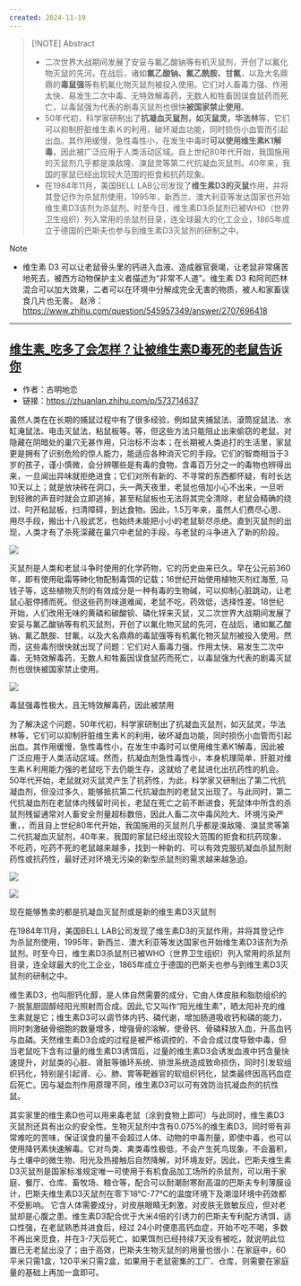 ```yaml
---
created: 2024-11-19
---
```


>[!NOTE] Abstract
>- 二次世界大战期间发展了安妥与氟乙酸钠等有机灭鼠剂，开创了以氟化物灭鼠的先河，在战后，诸如**氟乙酸钠、氟乙酰胺、甘氟**，以及大名鼎鼎的**毒鼠强**等有机氟化物灭鼠剂被投入使用。它们对人畜毒力强、作用太快、易发生二次中毒、无特效解毒药，无数人和牲畜因误食鼠药而死亡，以毒鼠强为代表的剧毒灭鼠剂也很快**被国家禁止使用**。
>- 50年代初，科学家研制出了**抗凝血灭鼠剂，如灭鼠灵，华法林**等，它们可以抑制肝脏维生素Ｋ的利用，破坏凝血功能，同时损伤小血管而引起出血。其作用缓慢，急性毒性小，在发生中毒时**可以使用维生素K1解毒**，因此被广泛应用于人类活动区域。自上世纪80年代开始，我国施用的灭鼠剂几乎都是溴敌隆、溴鼠灵等第二代抗凝血灭鼠剂。40年来，我国的家鼠已经出现较大范围的拒食和抗药现象。
>- 在1984年11月，美国BELL LAB公司发现了**维生素D3的灭鼠**作用，并将其登记作为杀鼠剂使用，1995年，新西兰、澳大利亚等发达国家也开始维生素D3该剂为杀鼠剂。时至今日，维生素D3杀鼠剂已被WHO（世界卫生组织）列入常用的杀鼠剂目录，连全球最大的化工企业，1865年成立于德国的巴斯夫也参与到维生素D3灭鼠剂的研制之中。

>[!Note]
>- 维生素 D3 可以让老鼠骨头里的钙进入血液、造成器官衰竭，让老鼠非常痛苦地死去，被西方动物保护主义者描述为“非常不人道”。维生素 D3 和阿司匹林混合可以加大效果，二者可以在环境中分解成完全无害的物质，被人和家畜误食几片也无害。
>赵泠： https://www.zhihu.com/question/545957349/answer/2707696418


****

## [维生素_吃多了会怎样？让被维生素D毒死的老鼠告诉你](https://zhuanlan.zhihu.com/p/573714637)
- 作者：古明地恋  
- 链接：https://zhuanlan.zhihu.com/p/573714637
  
虽然人类在在长期的捕鼠过程中有了很多经验，例如鼠夹捕鼠法、滾筒捉鼠法、水缸淹鼠法、电击灭鼠法，粘鼠板等。等，但这些方法只能阻止出来偷窃的老鼠，对隐藏在阴暗处的巢穴无甚作用，只治标不治本；在长期被人类追打的生活里，家鼠更是拥有了识别危险的惊人能力，能适应各种消灭它的手段。它们的智商相当于3岁的孩子，谨小慎微，会分辨哪些是有毒的食物，含毒百万分之一的毒物也辨得出来，一旦闻出异味就拒绝进食；它们对所有新的、不寻常的东西都怀疑，有时长达10天以上；就是放块砖在洞口，头一两天夜里，老鼠也倍加小心不出来，一旦听到轻微的声音时就会立即逃掉，甚至粘鼠板也无法将其完全清除，老鼠会精确的绕过、叼开粘鼠板，扫清障碍，到达食物。因此，1.5万年来，虽然人们费尽心思、用尽手段，搬出十八般武艺，也始终未能把小小的老鼠斩尽杀绝。直到灭鼠剂的出现，人类才有了杀死深藏在巢穴中老鼠的手段，与老鼠的斗争进入了新的阶段。

![](https://pic3.zhimg.com/v2-8364c1cb571bba56cace4d8dfeb69e18_1440w.jpg)

灭鼠剂是人类和老鼠斗争时使用的化学药物，它的历史由来已久。早在公元前360年，即有使用砒霜等砷化物配制毒饵的记载；16世纪开始使用植物灭剂红海葱, 马钱子等，这些植物灭剂的有效成分是一种有毒的生物碱，可以抑制心脏跳动，让老鼠心脏停搏而死。但这些药剂味道难闻，老鼠不吃，药效低，选择性差。18世纪开始，人们改用无味的黄磷和碳酸钡、磷化锌来灭鼠，又二次世界大战期间发展了安妥与氟乙酸钠等有机灭鼠剂，开创了以氟化物灭鼠的先河，在战后，诸如氟乙酸钠、氟乙酰胺、甘氟，以及大名鼎鼎的毒鼠强等有机氟化物灭鼠剂被投入使用。然而，这些毒剂很快就出现了问题：它们对人畜毒力强、作用太快、易发生二次中毒、无特效解毒药，无数人和牲畜因误食鼠药而死亡，以毒鼠强为代表的剧毒灭鼠剂也很快被国家禁止使用。

![](https://pic1.zhimg.com/v2-c634e2b9f9894402bacc09b2162992f4_1440w.jpg)

毒鼠强毒性极大，且无特效解毒药，因此被禁用

为了解决这个问题，50年代初，科学家研制出了抗凝血灭鼠剂，如灭鼠灵，华法林等，它们可以抑制肝脏维生素Ｋ的利用，破坏凝血功能，同时损伤小血管而引起出血。其作用缓慢，急性毒性小，在发生中毒时可以使用维生素K1解毒，因此被广泛应用于人类活动区域。然而，抗凝血剂急性毒性小，本身机理简单，肝脏对维生素Ｋ利用能力强的老鼠吃下去仍能生存，这就给了老鼠进化出抗药性的机会。50年代开始，老鼠就对灭鼠灵产生了抗药性，为此，科学家又研制出了第二代抗凝血剂，但没过多久，能够抵抗第二代抗凝血剂的老鼠又出现了。与此同时，第二代抗凝血剂在老鼠体内残留时间长，老鼠在死亡之前不断进食，死鼠体中所含的杀鼠剂残留通常对人畜安全剂量超标数倍，因此人畜二次中毒风险大、环境污染严重，，而且自上世纪80年代开始，我国施用的灭鼠剂几乎都是溴敌隆、溴鼠灵等第二代抗凝血灭鼠剂，40年来，我国的家鼠已经出现较大范围的拒食和抗药现象，不吃药，吃药不死的老鼠越来越多，找到一种新的、可以有效克服抗凝血杀鼠剂耐药性或抗药性，最好还对环境无污染的新型杀鼠剂的需求越来越急迫。

![](https://pic4.zhimg.com/v2-dc33e2731aa28bc1865c75677d37be61_1440w.jpg)

![](https://pic2.zhimg.com/v2-1c3f4f359f841349a15b3c8c33efe49d_1440w.jpg)

现在能够售卖的都是抗凝血灭鼠剂或是新的维生素D3灭鼠剂

在1984年11月，美国BELL LAB公司发现了维生素D3的灭鼠作用，并将其登记作为杀鼠剂使用，1995年，新西兰、澳大利亚等发达国家也开始维生素D3该剂为杀鼠剂。时至今日，维生素D3杀鼠剂已被WHO（世界卫生组织）列入常用的杀鼠剂目录，连全球最大的化工企业，1865年成立于德国的巴斯夫也参与到维生素D3灭鼠剂的研制之中。

维生素D3，也叫胆钙化醇，是人体自然需要的成分，它由人体皮肤和脂肪组织的7-脱氢胆固醇经阳光照射而合成。因此,它又叫作“阳光维生素”，晒太阳补充的维生素就是它；维生素D3可以调节体内钙、磷代谢，增加肠道吸收钙和磷的能力，同时刺激破骨细胞的数量增多，增强骨的溶解，使骨钙、骨磷释放入血，升高血钙与血磷。天然维生素D3合成的过程是被严格调控的，不会合成过度导致中毒，但当老鼠吃下含有过量的维生素D3诱饵后，过量的维生素D3会诱发血液中钙含量快速提升，对鼠类的心脏、肾脏等循环系统、排泄系统造成致命损伤，同时引发软组织钙化，特别是引起肾、心、肺、胃等靶器官的软组织钙化，鼠类最终因高钙血症后死亡。因与凝血剂作用原理不同，维生素D3可以可有效防治抗凝血剂的抗性鼠。

其实家里的维生素D也可以用来毒老鼠（涂到食物上即可）与此同时，维生素D3灭鼠剂还具有出众的安全性。生物灭鼠剂中含有0.075%的维生素D3，同时带有非常难吃的苦味，保证误食的量不会超过人体、动物的中毒剂量，即使中毒，也可以使用降钙素快速解毒。它对鸟类、禽类毒性极低，不会产生死鸟现象，不会蓄积，与土壤中的微生物、阳光及热接触后自然降解，对环境友好。因此，巴斯夫维生素D3灭鼠剂是国家标准规定唯一可使用于有机食品加工场所的杀鼠剂，可以用于家庭、餐厅、仓库、畜牧场、粮仓等，配合可以耐潮耐寒耐高温的巴斯夫专利薄膜设计，巴斯夫维生素D3灭鼠剂在零下18℃-77℃的温度环境下及潮湿环境中药效都不受影响。 它含人体需要成分，对皮肤眼睛无刺激，对皮肤无致敏反应，但对老鼠却是心腹之患。维生素D3配合优于大米4倍的引诱力的巴斯夫专利配方诱饵，适口性强，在老鼠熟悉并进食后，经过 24小时便患高钙血症，开始不吃不喝，多数不再出来觅食，并在3-7天后死亡，如果饵剂已经持续7天没有被吃，就说明此位置已无老鼠出没了；由于高效，巴斯夫生物灭鼠剂的用量也很小：在家庭中，60平米只需1盒，120平米只需2盒，如果用于老鼠密集的工厂、仓库，则需要在家庭量的基础上再加一盒即可。